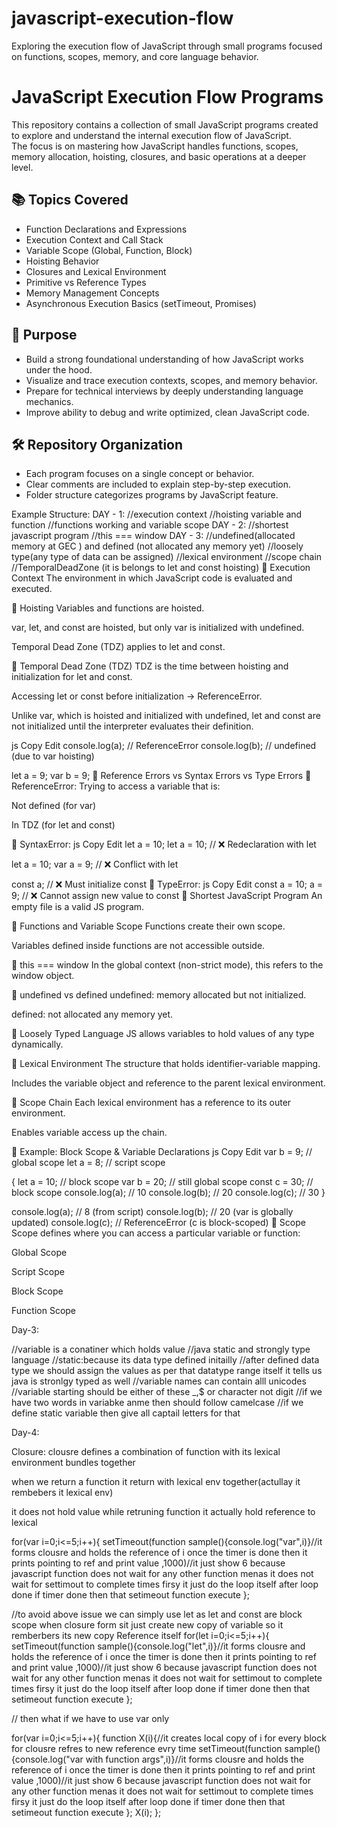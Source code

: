 # javascript-execution-flow
Exploring the execution flow of JavaScript through small programs focused on functions, scopes, memory, and core language behavior.
# JavaScript Execution Flow Programs

This repository contains a collection of small JavaScript programs created to explore and understand the internal execution flow of JavaScript.  
The focus is on mastering how JavaScript handles functions, scopes, memory allocation, hoisting, closures, and basic operations at a deeper level.

## 📚 Topics Covered
- Function Declarations and Expressions
- Execution Context and Call Stack
- Variable Scope (Global, Function, Block)
- Hoisting Behavior
- Closures and Lexical Environment
- Primitive vs Reference Types
- Memory Management Concepts
- Asynchronous Execution Basics (setTimeout, Promises)

## 🎯 Purpose
- Build a strong foundational understanding of how JavaScript works under the hood.
- Visualize and trace execution contexts, scopes, and memory behavior.
- Prepare for technical interviews by deeply understanding language mechanics.
- Improve ability to debug and write optimized, clean JavaScript code.

## 🛠 Repository Organization
- Each program focuses on a single concept or behavior.
- Clear comments are included to explain step-by-step execution.
- Folder structure categorizes programs by JavaScript feature.

Example Structure:
 DAY - 1:
//execution context 
//hoisting variable and function
//functions working and variable scope
 DAY - 2:
//shortest javascript program
//this === window
 DAY - 3:
//undefined(allocated memory at GEC ) and defined (not allocated any memory yet)
//loosely type(any type of data can be assigned)
//lexical environment 
//scope chain
//TemporalDeadZone (it is belongs to let and const hoisting)
🔹 Execution Context
The environment in which JavaScript code is evaluated and executed.

🔹 Hoisting
Variables and functions are hoisted.

var, let, and const are hoisted, but only var is initialized with undefined.

Temporal Dead Zone (TDZ) applies to let and const.

🔹 Temporal Dead Zone (TDZ)
TDZ is the time between hoisting and initialization for let and const.

Accessing let or const before initialization → ReferenceError.

Unlike var, which is hoisted and initialized with undefined, let and const are not initialized until the interpreter evaluates their definition.

js
Copy
Edit
console.log(a); // ReferenceError
console.log(b); // undefined (due to var hoisting)

let a = 9;
var b = 9;
🔹 Reference Errors vs Syntax Errors vs Type Errors
📌 ReferenceError:
Trying to access a variable that is:

Not defined (for var)

In TDZ (for let and const)

📌 SyntaxError:
js
Copy
Edit
let a = 10;
let a = 10; // ❌ Redeclaration with let

let a = 10;
var a = 9;  // ❌ Conflict with let

const a;    // ❌ Must initialize const
📌 TypeError:
js
Copy
Edit
const a = 10;
a = 9;      // ❌ Cannot assign new value to const
🔹 Shortest JavaScript Program
An empty file is a valid JS program.

🔹 Functions and Variable Scope
Functions create their own scope.

Variables defined inside functions are not accessible outside.

🔹 this === window
In the global context (non-strict mode), this refers to the window object.

🔹 undefined vs defined
undefined: memory allocated but not initialized.

defined: not allocated any memory yet.

🔹 Loosely Typed Language
JS allows variables to hold values of any type dynamically.

🔹 Lexical Environment
The structure that holds identifier-variable mapping.

Includes the variable object and reference to the parent lexical environment.

🔹 Scope Chain
Each lexical environment has a reference to its outer environment.

Enables variable access up the chain.

🔸 Example: Block Scope & Variable Declarations
js
Copy
Edit
var b = 9;  // global scope
let a = 8;  // script scope

{
   let a = 10;    // block scope
   var b = 20;    // still global scope
   const c = 30;  // block scope
   console.log(a); // 10
   console.log(b); // 20
   console.log(c); // 30
}

console.log(a); // 8 (from script)
console.log(b); // 20 (var is globally updated)
console.log(c); // ReferenceError (c is block-scoped)
🔹 Scope
Scope defines where you can access a particular variable or function:

Global Scope

Script Scope

Block Scope

Function Scope



Day-3:

//variable is a conatiner which holds value
//java static and strongly type language
//static:because its data type defined initailly
//after defined data type we should assign the values as per that datatype range itself it tells us java is stronlgy typed as well
//variable names can contain alll unicodes
//variable starting should be either of these _,$ or character not digit
//if we have two words in variabke anme then should follow camelcase
//if we define static variable then give all captail letters for that


Day-4:

Closure: clousre defines a combination of function with its lexical environment bundles together

when we return a function it return with lexical env together(actullay it rembebers it lexical env)

it does not hold value while retruning function it actually hold reference to lexical 



for(var i=0;i<=5;i++){
    setTimeout(function sample(){console.log("var",i)}//it forms clousre and holds the reference of i once the timer is done then it prints pointing to ref and print value
,1000)//it just show 6 because javascript function does not wait for any other function menas it does not wait for settimout to complete times firsy it just do the loop itself after loop done if timer done then that setimeout function execute
};

//to avoid above issue we can simply use let as let and const are block scope when closure form sit just create new copy of variable so it remberbers its new copy Reference itself 
for(let i=0;i<=5;i++){
    setTimeout(function sample(){console.log("let",i)}//it forms clousre and holds the reference of i once the timer is done then it prints pointing to ref and print value
,1000)//it just show 6 because javascript function does not wait for any other function menas it does not wait for settimout to complete times firsy it just do the loop itself after loop done if timer done then that setimeout function execute
};

// then what if we have to use var only 

for(var i=0;i<=5;i++){
    function X(i){//it creates local copy of i for every block for clousre refres to new reference evry time
    setTimeout(function sample(){console.log("var with function args",i)}//it forms clousre and holds the reference of i once the timer is done then it prints pointing to ref and print value
,1000)//it just show 6 because javascript function does not wait for any other function menas it does not wait for settimout to complete times firsy it just do the loop itself after loop done if timer done then that setimeout function execute
    };
X(i);
};





